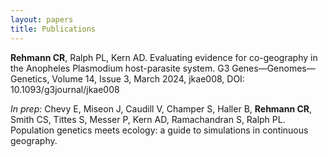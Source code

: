 ```yaml
---
layout: papers
title: Publications
---
```


**Rehmann CR**, Ralph PL, Kern AD. Evaluating evidence for co-geography in the Anopheles Plasmodium
host-parasite system. G3 Genes—Genomes—Genetics, Volume 14, Issue 3, March 2024,
jkae008, DOI: 10.1093/g3journal/jkae008

*In prep:* Chevy E, Miseon J, Caudill V, Champer S, Haller B, **Rehmann CR**, Smith CS, Tittes S,
Messer P, Kern AD, Ramachandran S, Ralph PL. Population genetics meets ecology: a guide to
simulations in continuous geography.
